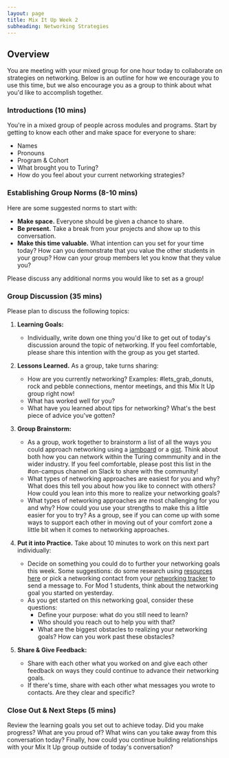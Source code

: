 ```yaml
---
layout: page
title: Mix It Up Week 2
subheading: Networking Strategies
---
```


## Overview
You are meeting with your mixed group for one hour today to collaborate on strategies on networking. Below is an outline for how we encourage you to use this time, but we also encourage you as a group to think about what you'd like to accomplish together. 

### Introductions (10 mins)
You're in a mixed group of people across modules and programs. Start by getting to know each other and make space for everyone to share:

* Names
* Pronouns
* Program & Cohort
* What brought you to Turing?
* How do you feel about your current networking strategies?

### Establishing Group Norms (8-10 mins)
Here are some suggested norms to start with:

* **Make space.** Everyone should be given a chance to share.
* **Be present.** Take a break from your projects and show up to this conversation.
* **Make this time valuable.** What intention can you set for your time today? How can you demonstrate that you value the other students in your group? How can your group members let you know that they value you?

Please discuss any additional norms you would like to set as a group!

### Group Discussion (35 mins)
Please plan to discuss the following topics:

1. **Learning Goals:**

   * Individually, write down one thing you'd like to get out of today's discussion around the topic of networking. If you feel comfortable, please share this intention with the group as you get started. 

2. **Lessons Learned.** As a group, take turns sharing:

   * How are you currently networking? Examples: #lets_grab_donuts, rock and pebble connections, mentor meetings, and this Mix It Up group right now!
   * What has worked well for you?
   * What have you learned about tips for networking? What's the best piece of advice you've gotten?

3. **Group Brainstorm:**

   * As a group, work together to brainstorm a list of all the ways you could approach networking using a [jamboard](https://jamboard.google.com/) or a [gist](https://gist.github.com/). Think about both how you can network within the Turing commmunity and in the wider industry. If you feel comfortable, please post this list in the #on-campus channel on Slack to share with the community!
   * What types of networking approaches are easiest for you and why? What does this tell you about how you like to connect with others? How could you lean into this more to realize your networking goals?
   * What types of networking approaches are most challenging for you and why? How could you use your strengths to make this a little easier for you to try? As a group, see if you can come up with some ways to support each other in moving out of your comfort zone a little bit when it comes to networking approaches.

4. **Put it into Practice.** Take about 10 minutes to work on this next part individually:

    * Decide on something you could do to further your networking goals this week. Some suggestions: do some research using [resources here](/resources/outreach_networking_resources) or pick a networking contact from your [networking tracker](https://docs.google.com/spreadsheets/d/1C-JY4qBv4Dxc7A1DLvkiJ8IDJJvGR_uMHKztXL16nk8/edit?usp=sharing) to send a message to. For Mod 1 students, think about the networking goal you started on yesterday. 
    * As you get started on this networking goal, consider these questions:
        * Define your purpose: what do you still need to learn?
        * Who should you reach out to help you with that?
        * What are the biggest obstacles to realizing your networking goals? How can you work past these obstacles?
       
5. **Share & Give Feedback:**

    * Share with each other what you worked on and give each other feedback on ways they could continue to advance their networking goals. 
    * If there's time, share with each other what messages you wrote to contacts. Are they clear and specific?

### Close Out & Next Steps (5 mins)
Review the learning goals you set out to achieve today. Did you make progress? What are you proud of? What wins can you take away from this conversation today? Finally, how could you continue building relationships with your Mix It Up group outside of today's conversation? 
